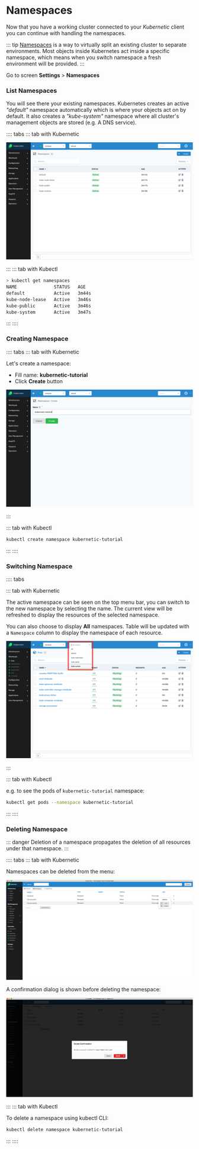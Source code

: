 # Namespaces

Now that you have a working cluster connected to your _Kubernetic_ client you can continue with handling the namespaces.

::: tip
[Namespaces](https://kubernetes.io/docs/concepts/overview/working-with-objects/namespaces/) is a way to virtually split an existing cluster to separate environments. Most objects inside Kubernetes act inside a specific namespace, which means when you switch namespace a fresh environment will be provided.
:::

Go to screen **Settings** &gt; **Namespaces**

### List Namespaces

You will see there your existing namespaces. Kubernetes creates an active _"default"_ namespace automatically which is where your objects act on by default. It also creates a _"kube-system"_ namespace where all cluster's management objects are stored \(e.g. A DNS service\).

:::: tabs
::: tab with Kubernetic

![Namespaces: Manage namespaces](../images/namespaces.png)

:::
::: tab with Kubectl

```bash
> kubectl get namespaces
NAME              STATUS   AGE
default           Active   3m44s
kube-node-lease   Active   3m46s
kube-public       Active   3m46s
kube-system       Active   3m47s
```

:::
::::

### Creating Namespace

:::: tabs
::: tab with Kubernetic

Let's create a namespace:

* Fill name: **kubernetic-tutorial**
* Click **Create** button

![Namespaces: Manage namespaces](../images/namespace-creation.png)

:::

::: tab with Kubectl

```bash
kubectl create namespace kubernetic-tutorial
```

:::
::::

### Switching Namespace

:::: tabs

::: tab with Kubernetic

The active namespace can be seen on the top menu bar, you can switch to the new namespace by selecting the name. The current view will be refreshed to display the resources of the selected namespace.

You can also choose to display **All** namespaces. Table will be updated with a `Namespace` column to display the namespace of each resource.

![Switching Namespace](../images/switching-namespace.png)

:::

::: tab with Kubectl

e.g. to see the pods of `kubernetic-tutorial` namespace:

```bash
kubectl get pods --namespace kubernetic-tutorial
```

:::
::::

### Deleting Namespace

::: danger
Deletion of a namespace propagates the deletion of all resources under that namespace.
:::


:::: tabs
::: tab with Kubernetic

Namespaces can be deleted from the menu:

![Namespace Menu](../images/namespace-menu.png)

A confirmation dialog is shown before deleting the namespace:

![Namespace deletion confirmation](../images/namespace-delete-confirmation.png)

:::
::: tab with Kubectl

To delete a namespace using kubectl CLI:

```bash
kubectl delete namespace kubernetic-tutorial
```

:::
::::

